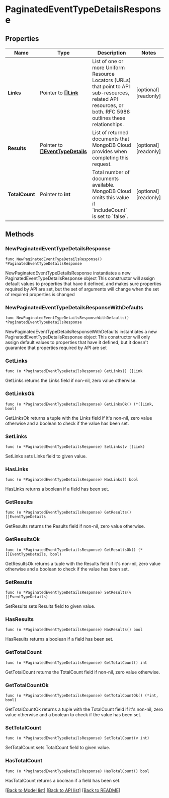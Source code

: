 # PaginatedEventTypeDetailsResponse

## Properties

Name | Type | Description | Notes
------------ | ------------- | ------------- | -------------
**Links** | Pointer to [**[]Link**](Link.md) | List of one or more Uniform Resource Locators (URLs) that point to API sub-resources, related API resources, or both. RFC 5988 outlines these relationships. | [optional] [readonly] 
**Results** | Pointer to [**[]EventTypeDetails**](EventTypeDetails.md) | List of returned documents that MongoDB Cloud provides when completing this request. | [optional] [readonly] 
**TotalCount** | Pointer to **int** | Total number of documents available. MongoDB Cloud omits this value if &#x60;includeCount&#x60; is set to &#x60;false&#x60;. | [optional] [readonly] 

## Methods

### NewPaginatedEventTypeDetailsResponse

`func NewPaginatedEventTypeDetailsResponse() *PaginatedEventTypeDetailsResponse`

NewPaginatedEventTypeDetailsResponse instantiates a new PaginatedEventTypeDetailsResponse object
This constructor will assign default values to properties that have it defined,
and makes sure properties required by API are set, but the set of arguments
will change when the set of required properties is changed

### NewPaginatedEventTypeDetailsResponseWithDefaults

`func NewPaginatedEventTypeDetailsResponseWithDefaults() *PaginatedEventTypeDetailsResponse`

NewPaginatedEventTypeDetailsResponseWithDefaults instantiates a new PaginatedEventTypeDetailsResponse object
This constructor will only assign default values to properties that have it defined,
but it doesn't guarantee that properties required by API are set

### GetLinks

`func (o *PaginatedEventTypeDetailsResponse) GetLinks() []Link`

GetLinks returns the Links field if non-nil, zero value otherwise.

### GetLinksOk

`func (o *PaginatedEventTypeDetailsResponse) GetLinksOk() (*[]Link, bool)`

GetLinksOk returns a tuple with the Links field if it's non-nil, zero value otherwise
and a boolean to check if the value has been set.

### SetLinks

`func (o *PaginatedEventTypeDetailsResponse) SetLinks(v []Link)`

SetLinks sets Links field to given value.

### HasLinks

`func (o *PaginatedEventTypeDetailsResponse) HasLinks() bool`

HasLinks returns a boolean if a field has been set.
### GetResults

`func (o *PaginatedEventTypeDetailsResponse) GetResults() []EventTypeDetails`

GetResults returns the Results field if non-nil, zero value otherwise.

### GetResultsOk

`func (o *PaginatedEventTypeDetailsResponse) GetResultsOk() (*[]EventTypeDetails, bool)`

GetResultsOk returns a tuple with the Results field if it's non-nil, zero value otherwise
and a boolean to check if the value has been set.

### SetResults

`func (o *PaginatedEventTypeDetailsResponse) SetResults(v []EventTypeDetails)`

SetResults sets Results field to given value.

### HasResults

`func (o *PaginatedEventTypeDetailsResponse) HasResults() bool`

HasResults returns a boolean if a field has been set.
### GetTotalCount

`func (o *PaginatedEventTypeDetailsResponse) GetTotalCount() int`

GetTotalCount returns the TotalCount field if non-nil, zero value otherwise.

### GetTotalCountOk

`func (o *PaginatedEventTypeDetailsResponse) GetTotalCountOk() (*int, bool)`

GetTotalCountOk returns a tuple with the TotalCount field if it's non-nil, zero value otherwise
and a boolean to check if the value has been set.

### SetTotalCount

`func (o *PaginatedEventTypeDetailsResponse) SetTotalCount(v int)`

SetTotalCount sets TotalCount field to given value.

### HasTotalCount

`func (o *PaginatedEventTypeDetailsResponse) HasTotalCount() bool`

HasTotalCount returns a boolean if a field has been set.

[[Back to Model list]](../README.md#documentation-for-models) [[Back to API list]](../README.md#documentation-for-api-endpoints) [[Back to README]](../README.md)


